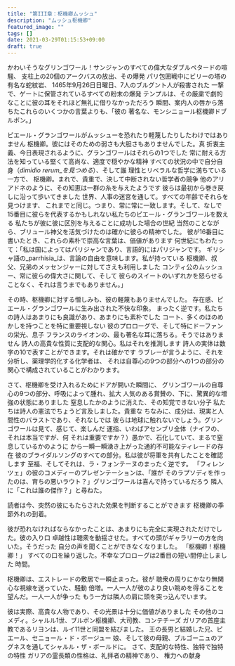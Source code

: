 ```yaml
---
title: "第III章：枢機卿ムッシュ"
description: "ムッシュ枢機卿"
featured_image: ""
tags: []
date: 2021-03-29T01:15:53+09:00
draft: true
---
```


かわいそうなグリンゴワール！サンジャンのすべての偉大なダブルペタードの喧騒、
支柱上の20個のアークバスの放出、その爆発
パリ包囲戦中にビリーの塔の有名な蛇紋岩、
1465年9月26日日曜日、7人のブルグント人が殺害された
一撃で、ゲートに保管されているすべての粉末の爆発
テンプルは、その厳粛で劇的なことに彼の耳をそれほど無礼に借りなかっただろう
瞬間、案内人の唇から落ちたこれらのいくつかの言葉よりも、「彼の
著名な、モンシニョール枢機卿ドブルボン。」

ピエール・グランゴワールがムッシューを恐れたり軽蔑したりしたわけではありません
枢機卿。彼にはそのための弱さも大胆さもありませんでした。真
折衷主義、今日表現されるように、グランゴワールはそれらの1つでした
常に耐える方法を知っている堅くて高尚な、適度で穏やかな精神
すべての状況の中で自分自身（_dimidio rerum_を見つめる_）、そして誰
理性とリベラルな哲学に満ちている一方で、
枢機卿。まれで、貴重で、決して中断されない哲学者の競争
他のアリアドネのように、その知恵は一群の糸を与えたようです
彼らは最初から巻き戻しに沿って歩いてきました
世界、人事の迷宮を通して。すべての年齢でそれらを見つけます、
これまでと同じ。つまり、常に常に一致します。そして、なしで
15番目に彼らを代表するかもしれない私たちのピエール・グランゴワールを数える
私たちが彼に彼に区別を与えることに成功した場合の世紀
当然のことながら、ブリュール神父を活気づけたのは確かに彼らの精神でした。
彼が16番目に書いたとき、これらの素朴で崇高な言葉は、価値があります
何世紀にもわたって：「私は国によってはパリジャンであり、言語的にはパリジャンです。
ギリシャ語の_parrhisia_は、言論の自由を意味します。私が持っている
枢機卿、叔父、兄弟のメッセンジャーに対してさえも利用しました
コンティ公のムッシュー、常に彼らの偉大さに関して、そして
彼らのスイートのいずれかを怒らせることなく、それは言うまでもありません。」

その時、枢機卿に対する憎しみも、彼の軽蔑もありませんでした。
存在感、ピエール・グランゴワールに生み出された不快な印象。
まったく逆です。私たちの詩人はあまりにも良識があり、あまりにも素朴でした
コート、多くのほのめかしを持つことを特に重要視しない
彼のプロローグで、そして特にドーファンの栄光、息子
フランスのライオンの、最も著名な耳に落ちる。そうではありません
詩人の高貴な性質に支配的な関心。私はそれを推測します
詩人の実体は数字の10で表すことができます。それは確かです
ラブレーが言うように、それを分析し、薬理学的化する化学者は、
それは自尊心の9つの部分への1つの部分の関心で構成されていることがわかります。

さて、枢機卿を受け入れるためにドアが開いた瞬間に、
グリンゴワールの自尊心の9つの部分、呼吸によって腫れ、拡大
人気のある賞賛の、下に、驚異的な増強の状態にありました
窒息したかのように消えた、その知覚できない分子
私たちは詩人の憲法でちょうど言及しました。貴重な
ちなみに、成分は、現実と人間性のバラストであり、それなしでは
彼らは地球に触れないでしょう。グリンゴワールは見て、感じて、楽しんだ
運指、いわばアセンブリ全体（ナイフの、それは本当ですが、何
それは重要ですか？）愚かで、石化していて、まるで窒息しているかのように
から一瞬一瞬湧き上がった通約不可能なティレードの存在
彼のブライダルソングのすべての部分。私は彼が将軍を共有したことを確認します
至福、そしてそれは、ラ・フォンテーヌのまったく逆です。
「フィレンツェ」の彼のコメディーのプレゼンテーションは、「誰が
そのラプソディを作ったのは、育ちの悪いラウト？」グリンゴワールは喜んで持っているだろう
隣人に「これは誰の傑作？」と尋ねた。

読者は今、突然の彼にもたらされた効果を判断することができます
枢機卿の季節外れの到着。

彼が恐れなければならなかったことは、あまりにも完全に実現されただけでした。彼の入り口
卓越性は聴衆を動揺させた。すべての頭がギャラリーの方を向いた。そうだった
自分の声を聞くことができなくなりました。 「枢機卿！枢機卿！」
すべての口を繰り返した。不幸なプロローグは2番目の短い間停止しました
時間。

枢機卿は、エストレードの敷居で一瞬止まった。彼が
聴衆の周りにかなり無関心な視線を送っていた、騒動
倍増。一人一人が彼のより良い眺めを得ることを望んだ。一人一人が争った
もう一方は隣人の肩に頭を突っ込んでいます。

彼は実際、高貴な人物であり、その光景は十分に価値がありました
その他のコメディ。シャルル1世、ブルボン枢機卿、大司教、コンテチーズ
ガリアの首座主教であるリヨンは、ルイ11世と同盟を結びました。
王の長男と結婚した兄、ピエール、セニョール・ド・ボージュー
娘、そして彼の母親、ブルゴーニュのアグネスを通してシャルル・ザ・ボールドに。
さて、支配的な特性、独特で独特の特性
ガリアの霊長類の性格は、礼拝者の精神であり、
権力への献身